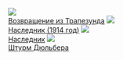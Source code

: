 ![](/books/sf_history/Кир%20Булычев/Возвращение%20из%20Трапезунда.jpg)  
[Возвращение из Трапезунда](/books/sf_history/Кир%20Булычев/Возвращение%20из%20Трапезунда)
![](/books/sf_history/Кир%20Булычев/Наследник%20(1914%20год).jpg)  
[Наследник (1914 год)](/books/sf_history/Кир%20Булычев/Наследник%20(1914%20год))
![](/books/sf_history/Кир%20Булычев/Наследник.jpg)  
[Наследник](/books/sf_history/Кир%20Булычев/Наследник)
![](/books/sf_history/Кир%20Булычев/Штурм%20Дюльбера.jpg)  
[Штурм Дюльбера](/books/sf_history/Кир%20Булычев/Штурм%20Дюльбера)